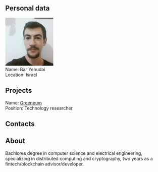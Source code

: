 ## Personal data
![ photo](../people/photo/bar_yehudai.jpeg)  
Name:  Bar Yehudai  
Location: Israel
## Projects 
Name: [Greeneum](../projects/greeneum.md)  
Position: Technology researcher
## Contacts

## About
Bachlores degree in computer science and electrical engineering, specializing in distributed computing and cryptography, two years as a fintech/blockchain advisor/developer.